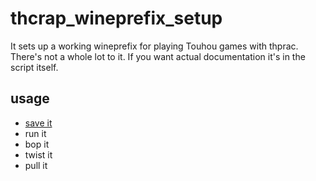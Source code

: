 # thcrap_wineprefix_setup

It sets up a working wineprefix for playing Touhou games with thprac. There's not a whole lot to it. If you want actual documentation it's in the script itself.

## usage

- [save it](https://raw.githubusercontent.com/cha0sbuster/thcrap_wineprefix_setup/refs/heads/main/thcrap_wineprefix_setup.sh)
- run it
- bop it
- twist it
- pull it